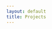 ```yaml
---
layout: default
title: Projects
---
```




<!DOCTYPE html>
<html lang="en">
<head>
    <meta charset="UTF-8">
    <meta name="viewport" content="width=device-width, initial-scale=1.0">
    <title>Pong</title>
    <style>
        * {
            margin: 0;
            padding: 0;
            box-sizing: border-box;
        }

        body {
            background: #000;
            color: #fff;
            font-family: 'Courier New', monospace;
            display: flex;
            justify-content: center;
            align-items: center;
            min-height: 100vh;
            font-size: 16px;
        }

        .game {
            text-align: center;
        }

        .score {
            margin-bottom: 10px;
            font-size: 18px;
        }

        .canvas {
            font-family: 'Courier New', monospace;
            line-height: 1;
            white-space: pre;
            border: 1px solid #333;
            padding: 10px;
            background: #000;
            position: relative;
            width: 500px;
            height: 300px;
        }

        .entity {
            position: absolute;
            font-family: 'Courier New', monospace;
            font-size: 16px;
            color: #fff;
            transition: none;
            pointer-events: none;
        }

        .start {
            margin-top: 10px;
        }

        button {
            background: transparent;
            color: #fff;
            border: 1px solid #fff;
            padding: 8px 16px;
            font-family: inherit;
            font-size: 14px;
            cursor: pointer;
        }

        button:hover {
            background: #fff;
            color: #000;
        }

        .controls {
            margin-top: 10px;
            font-size: 12px;
            color: #666;
        }

        .ball {
            color: #0a84ff !important;
        }
    </style>
</head>
<body>
    <div class="game">
        <div class="score"><span id="playerScore">0</span> - <span id="aiScore">0</span></div>
        <div id="canvas" class="canvas"></div>
        <div class="start">
            <button onclick="pong.start()" id="startBtn">Start</button>
        </div>
        <div class="controls">Mouse wheel or ↑/↓ arrows to move</div>
    </div>

    <script>
        class Pong {
            constructor() {
                this.canvas = document.getElementById('canvas');
                this.playerScoreEl = document.getElementById('playerScore');
                this.aiScoreEl = document.getElementById('aiScore');
                this.startBtn = document.getElementById('startBtn');
                
                this.canvasWidth = 480;
                this.canvasHeight = 280;
                this.running = false;
                
                this.playerScore = 0;
                this.aiScore = 0;
                
                this.playerY = 140;
                this.aiY = 140;
                this.paddleHeight = 60;
                this.paddleWidth = 8;
                
                this.ballX = 240;
                this.ballY = 140;
                this.ballDX = 3;
                this.ballDY = 2;
                this.ballSpeed = 3;
                this.ballSize = 8;
                
                this.gameTime = 0;
                
                this.keys = {};
                
                document.addEventListener('keydown', (e) => {
                    this.keys[e.code] = true;
                });
                
                document.addEventListener('keyup', (e) => {
                    this.keys[e.code] = false;
                });
                
                // Mouse wheel control
                document.addEventListener('wheel', (e) => {
                    e.preventDefault();
                    const sensitivity = 3;
                    if (e.deltaY > 0 && this.playerY < this.canvasHeight - this.paddleHeight - 5) {
                        this.playerY += sensitivity;
                    } else if (e.deltaY < 0 && this.playerY > 5) {
                        this.playerY -= sensitivity;
                    }
                }, { passive: false });
                
                this.render();
            }
            
            start() {
                this.running = !this.running;
                this.startBtn.textContent = this.running ? 'Pause' : 'Start';
                
                if (this.running) {
                    this.loop();
                }
            }
            
            reset() {
                this.ballX = this.canvasWidth / 2;
                this.ballY = Math.random() * (this.canvasHeight - 40) + 20;
                const direction = Math.random() > 0.5 ? 1 : -1;
                this.ballDX = this.ballSpeed * direction;
                this.ballDY = (Math.random() - 0.5) * this.ballSpeed;
            }
            
            update() {
                if (!this.running) return;
                
                this.gameTime++;
                
                // Increase ball speed gradually
                if (this.gameTime % 600 === 0) { // Every 10 seconds at 60fps
                    this.ballSpeed += 0.3;
                }
                
                // Arrow key movement (fallback for no mouse wheel)
                if (this.keys['ArrowUp'] && this.playerY > 5) {
                    this.playerY -= 4;
                }
                if (this.keys['ArrowDown'] && this.playerY < this.canvasHeight - this.paddleHeight - 5) {
                    this.playerY += 4;
                }
                
                // Ball movement
                this.ballX += this.ballDX;
                this.ballY += this.ballDY;
                
                // Ball collision with top/bottom
                if (this.ballY <= 0 || this.ballY >= this.canvasHeight - this.ballSize) {
                    this.ballDY = -this.ballDY;
                }
                
                // Ball collision with player paddle
                if (this.ballX <= 20 && this.ballX >= 15 && 
                    this.ballY >= this.playerY - this.ballSize && 
                    this.ballY <= this.playerY + this.paddleHeight) {
                    this.ballDX = Math.abs(this.ballSpeed);
                    // Add some angle based on where it hits the paddle
                    this.ballDY = (this.ballY - (this.playerY + this.paddleHeight/2)) * 0.1;
                }
                
                // Ball collision with AI paddle
                if (this.ballX >= this.canvasWidth - 25 && this.ballX <= this.canvasWidth - 20 && 
                    this.ballY >= this.aiY - this.ballSize && 
                    this.ballY <= this.aiY + this.paddleHeight) {
                    this.ballDX = -Math.abs(this.ballSpeed);
                    this.ballDY = (this.ballY - (this.aiY + this.paddleHeight/2)) * 0.1;
                }
                
                // AI movement (slightly imperfect)
                const aiCenter = this.aiY + this.paddleHeight / 2;
                const diff = this.ballY - aiCenter;
                
                if (Math.abs(diff) > 3) {
                    if (diff > 0 && this.aiY < this.canvasHeight - this.paddleHeight - 5) {
                        this.aiY += 2.5;
                    } else if (diff < 0 && this.aiY > 5) {
                        this.aiY -= 2.5;
                    }
                }
                
                // Scoring
                if (this.ballX < 0) {
                    this.aiScore++;
                    this.reset();
                } else if (this.ballX > this.canvasWidth) {
                    this.playerScore++;
                    this.reset();
                }
                
                this.playerScoreEl.textContent = this.playerScore;
                this.aiScoreEl.textContent = this.aiScore;
            }
            
            render() {
                // Clear canvas
                this.canvas.innerHTML = '';
                
                // Draw center line
                for (let y = 0; y < this.canvasHeight; y += 20) {
                    const line = document.createElement('div');
                    line.className = 'entity';
                    line.textContent = '|';
                    line.style.left = `${this.canvasWidth/2 - 4}px`;
                    line.style.top = `${y}px`;
                    line.style.opacity = '0.3';
                    this.canvas.appendChild(line);
                }
                
                // Draw player paddle
                for (let i = 0; i < this.paddleHeight; i += 8) {
                    const paddle = document.createElement('div');
                    paddle.className = 'entity';
                    paddle.textContent = '█';
                    paddle.style.left = '15px';
                    paddle.style.top = `${this.playerY + i}px`;
                    this.canvas.appendChild(paddle);
                }
                
                // Draw AI paddle
                for (let i = 0; i < this.paddleHeight; i += 8) {
                    const paddle = document.createElement('div');
                    paddle.className = 'entity';
                    paddle.textContent = '█';
                    paddle.style.left = `${this.canvasWidth - 20}px`;
                    paddle.style.top = `${this.aiY + i}px`;
                    this.canvas.appendChild(paddle);
                }
                
                // Draw ball
                const ball = document.createElement('div');
                ball.className = 'entity ball';
                ball.textContent = '●';
                ball.style.left = `${this.ballX}px`;
                ball.style.top = `${this.ballY}px`;
                this.canvas.appendChild(ball);
            }
            
            loop() {
                this.update();
                this.render();
                if (this.running) {
                    requestAnimationFrame(() => this.loop());
                }
            }
        }
        
        const pong = new Pong();
    </script>
</body>
</html>